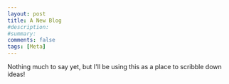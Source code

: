 ```yaml
---
layout: post
title: A New Blog
#description: 
#summary: 
comments: false
tags: [Meta]
---
```


Nothing much to say yet, but I'll be using this as a place to scribble down ideas!
